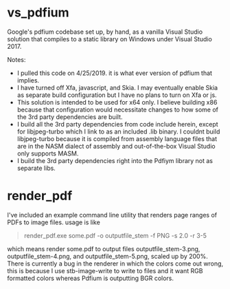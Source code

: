 # vs_pdfium
Google's pdfium codebase set up, by hand, as a vanilla Visual Studio solution that compiles to a static library on Windows under Visual Studio 2017.

Notes:
* I pulled this code on 4/25/2019. it is what ever version of pdfium that implies.
* I have turned off Xfa, javascript, and Skia. I may eventually enable Skia as separate build configuration but I have no plans to turn on Xfa or js.
* This solution is intended to be used for x64 only. I believe building x86 because that configuration would necessitate changes to how some of the 3rd party dependencies are built.
* I build all the 3rd party dependencies from code include herein, except for libjpeg-turbo which I link to as an included .lib binary. I couldnt build libjpeg-turbo because it is compiled from assembly language files that are in the NASM dialect of assembly and out-of-the-box Visual Studio only supports MASM.
* I build the 3rd party dependencies right into the Pdfiym library not as separate libs.
# render_pdf

I've included an example command line utility that renders page ranges of PDFs to image files. usage is like

>render_pdf.exe some.pdf -o outputfile_stem -f PNG -s 2.0 -r 3-5

which means render some.pdf to output files outputfile_stem-3.png, outputfile_stem-4.png, and outputfile_stem-5.png, scaled up by 200%. There is currently a bug in the renderer in which the colors come out wrong, this is because I use stb-image-write to write to files and it want RGB formatted colors whereas Pdfium is outputting BGR colors.
